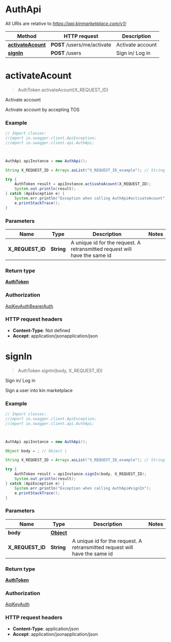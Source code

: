 # AuthApi

All URIs are relative to *https://api.kinmarketplace.com/v1/*

Method | HTTP request | Description
------------- | ------------- | -------------
[**activateAcount**](AuthApi.md#activateAcount) | **POST** /users/me/activate | Activate account
[**signIn**](AuthApi.md#signIn) | **POST** /users | Sign in/ Log in




<a name="activateAcount"></a>
# **activateAcount**
> AuthToken activateAcount(X_REQUEST_ID)

Activate account

Activate account by accepting TOS

### Example
```java
// Import classes:
//import io.swagger.client.ApiException;
//import io.swagger.client.api.AuthApi;



AuthApi apiInstance = new AuthApi();

String X_REQUEST_ID = Arrays.asList("X_REQUEST_ID_example"); // String | A unique id for the request. A retransmitted request will have the same id 

try {
    AuthToken result = apiInstance.activateAcount(X_REQUEST_ID);
    System.out.println(result);
} catch (ApiException e) {
    System.err.println("Exception when calling AuthApi#activateAcount");
    e.printStackTrace();
}
```

### Parameters

Name | Type | Description  | Notes
------------- | ------------- | ------------- | -------------
 **X_REQUEST_ID** | **String**| A unique id for the request. A retransmitted request will have the same id  |


### Return type

[**AuthToken**](AuthToken.md)

### Authorization

[ApiKeyAuth](../README.md#ApiKeyAuth)[BearerAuth](../README.md#BearerAuth)

### HTTP request headers

 - **Content-Type**: Not defined
 - **Accept**: application/jsonapplication/json


<a name="signIn"></a>
# **signIn**
> AuthToken signIn(body, X_REQUEST_ID)

Sign in/ Log in

Sign a user into kin marketplace

### Example
```java
// Import classes:
//import io.swagger.client.ApiException;
//import io.swagger.client.api.AuthApi;



AuthApi apiInstance = new AuthApi();

Object body = ; // Object | 

String X_REQUEST_ID = Arrays.asList("X_REQUEST_ID_example"); // String | A unique id for the request. A retransmitted request will have the same id 

try {
    AuthToken result = apiInstance.signIn(body, X_REQUEST_ID);
    System.out.println(result);
} catch (ApiException e) {
    System.err.println("Exception when calling AuthApi#signIn");
    e.printStackTrace();
}
```

### Parameters

Name | Type | Description  | Notes
------------- | ------------- | ------------- | -------------
 **body** | [**Object**](Object.md)|  |
 **X_REQUEST_ID** | **String**| A unique id for the request. A retransmitted request will have the same id  |


### Return type

[**AuthToken**](AuthToken.md)

### Authorization

[ApiKeyAuth](../README.md#ApiKeyAuth)

### HTTP request headers

 - **Content-Type**: application/json
 - **Accept**: application/jsonapplication/json



